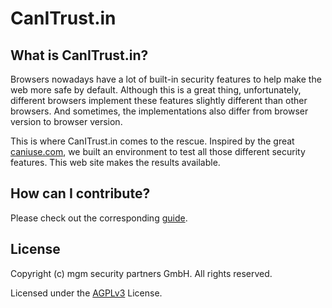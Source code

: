 # CanITrust.in

## What is CanITrust.in?
Browsers nowadays have a lot of built-in security features to help make the web more safe by default. Although this is a great thing, unfortunately, different browsers implement these features slightly different than other browsers. And sometimes, the implementations also differ from browser version to browser version.

This is where CanITrust.in comes to the rescue. Inspired by the great [caniuse.com](https://caniuse.com), we built an environment to test all those different security features. This web site makes the results available.

## How can I contribute?
Please check out the corresponding [guide](https://github.com/canitrust/backend/wiki/How-to-contribute).

## License

Copyright (c) mgm security partners GmbH. All rights reserved.

Licensed under the [AGPLv3](LICENSE.md) License.